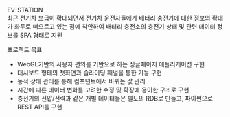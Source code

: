 EV-STATION  
최근 전기차 보급이 확대되면서 전기차 운전자들에게 배터리 충전기에 대한 정보의 확대가 화두로 떠오르고 있는 점에 착안하여 배터리 충전소의 충전기 상태 및 관련 데이터 정보를 SPA 형태로 지원

프로젝트 목표
* WebGL기반의 사용자 편의를 기반으로 하는 싱글페이지 애플리케이션 구현
* 대시보드 형태의 첫화면과 슬라이딩 패널을 통한 기능 구현
* 동적 상태 관리를 통해 컴포넌트에서 바뀌는 값 관리
* 시간에 따른 데이터 변화를 고려한 수정 및 확장에 용이한 구조로 구현
* 충전기의 전압/전력과 같은 개별 데이터들은 별도의 RDB로 만들고, 파이썬으로 REST API를 구현 
